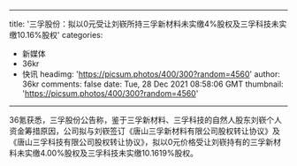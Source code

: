
---
title: '三孚股份：拟以0元受让刘嵚所持三孚新材料未实缴4%股权及三孚科技未实缴10.16%股权'
categories: 
 - 新媒体
 - 36kr
 - 快讯
headimg: 'https://picsum.photos/400/300?random=4560'
author: 36kr
comments: false
date: Tue, 28 Dec 2021 08:58:06 GMT
thumbnail: 'https://picsum.photos/400/300?random=4560'
---

<div>   
36氪获悉，三孚股份公告称，鉴于三孚新材料、三孚科技的自然人股东刘嵚个人资金筹措原因，公司拟与刘嵚签订《唐山三孚新材料有限公司股权转让协议》及《唐山三孚科技有限公司股权转让协议》，拟以0元价格受让刘嵚持有的三孚新材料未实缴4.00%股权及三孚科技未实缴10.1619%股权。  
</div>
            